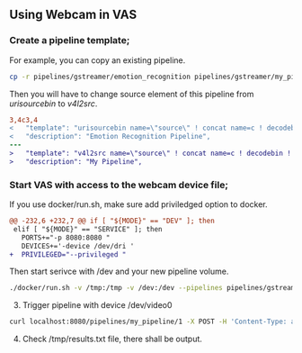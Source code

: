 ## Using Webcam in VAS

### Create a pipeline template;

For example, you can copy an existing pipeline.
```bash
cp -r pipelines/gstreamer/emotion_recognition pipelines/gstreamer/my_pipeline
```

Then you will have to change source element of this pipeline from *urisourcebin* to *v4l2src*.
```diff
3,4c3,4
< 	"template": "urisourcebin name=\"source\" ! concat name=c ! decodebin ! ...
< 	"description": "Emotion Recognition Pipeline",
---
> 	"template": "v4l2src name=\"source\" ! concat name=c ! decodebin ! ...
> 	"description": "My Pipeline",
```

### Start VAS with access to the webcam device file;

If you use docker/run.sh, make sure add priviledged option to docker.
```diff
@@ -232,6 +232,7 @@ if [ "${MODE}" == "DEV" ]; then
 elif [ "${MODE}" == "SERVICE" ]; then
   PORTS+="-p 8080:8080 "
   DEVICES+='-device /dev/dri '
+  PRIVILEGED="--privileged "
```

Then start serivce with /dev and your new pipeline volume.
```bash
./docker/run.sh -v /tmp:/tmp -v /dev:/dev --pipelines pipelines/gstreamer
```

3. Trigger pipeline with device /dev/video0

```bash
curl localhost:8080/pipelines/my_pipeline/1 -X POST -H 'Content-Type: application/json' -d '{ "source": { "path": "/dev/video0", "type": "device" }, "destination": { "type": "file", "path": "/tmp/results.txt", "format":"json-lines"}}'
```

4. Check /tmp/results.txt file, there shall be output.